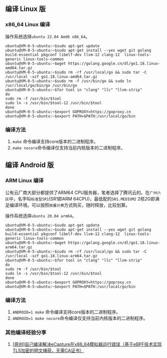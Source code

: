 ## 编译 Linux 版
### x86_64 Linux 编译

操作系统选择`ubuntu 22.04 Amd6 x86_64`。

```shell
ubuntu@VM-0-5-ubuntu:~$sudo apt-get update
ubuntu@VM-0-5-ubuntu:~$sudo apt-get install --yes wget git golang build-essential pkgconf libelf-dev llvm-12 clang-12  linux-tools-generic linux-tools-common
ubuntu@VM-0-5-ubuntu:~$wget https://golang.google.cn/dl/go1.18.linux-amd64.tar.gz
ubuntu@VM-0-5-ubuntu:~$sudo rm -rf /usr/local/go && sudo tar -C /usr/local -xzf go1.18.linux-amd64.tar.gz
ubuntu@VM-0-5-ubuntu:~$sudo rm -f /usr/bin/go && sudo ln /usr/local/go/bin/go /usr/bin/go
ubuntu@VM-0-5-ubuntu:~$for tool in "clang" "llc" "llvm-strip"
do
sudo rm -f /usr/bin/$tool
sudo ln -s /usr/bin/$tool-12 /usr/bin/$tool
done
ubuntu@VM-0-5-ubuntu:~$export GOPROXY=https://goproxy.cn
ubuntu@VM-0-5-ubuntu:~$export PATH=$PATH:/usr/local/go/bin
```

### 编译方法

1. `make` 命令编译支持core版本的二进制程序。
2. `make nocore`命令编译仅支持当前内核版本的二进制程序。


## 编译 Android 版
### ARM Linux 编译
公有云厂商大部分都提供了ARM64 CPU服务器，笔者选择了腾讯云的。在`广州六区`中，名字叫`标准型SR1`(SR1即ARM 64CPU)，最低配的`SR1.MEDIUM2` 2核2G即满足编译环境。可以按照`按量计费`方式购买，随时释放，比较划算。

操作系统选择`ubuntu 20.04 arm64`。

```shell
ubuntu@VM-0-5-ubuntu:~$sudo apt-get update
ubuntu@VM-0-5-ubuntu:~$sudo apt-get install --yes wget git golang build-essential pkgconf libelf-dev llvm-12 clang-12  linux-tools-generic linux-tools-common
ubuntu@VM-0-5-ubuntu:~$wget https://golang.google.cn/dl/go1.18.linux-arm64.tar.gz
ubuntu@VM-0-5-ubuntu:~$sudo rm -rf /usr/local/go && sudo tar -C /usr/local -xzf go1.18.linux-arm64.tar.gz
ubuntu@VM-0-5-ubuntu:~$for tool in "clang" "llc" "llvm-strip"
do
sudo rm -f /usr/bin/$tool
sudo ln -s /usr/bin/$tool-12 /usr/bin/$tool
done
ubuntu@VM-0-5-ubuntu:~$export GOPROXY=https://goproxy.cn
ubuntu@VM-0-5-ubuntu:~$export PATH=$PATH:/usr/local/go/bin
```

### 编译方法

1. `ANDROID=1 make` 命令编译支持core版本的二进制程序。
2. `ANDROID=1 make nocore`命令编译仅支持当前内核版本的二进制程序。

### 其他编译经验分享

1. [[原创]自己编译解决eCapture在x86_64模拟器运行错误（基于eBPF技术实现TLS加密的明文捕获，无需CA证书）](https://bbs.pediy.com/thread-275179.htm)